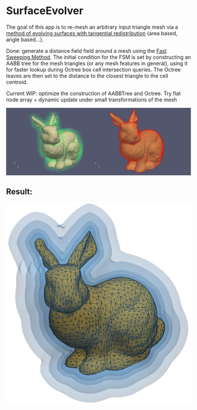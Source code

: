 # SurfaceEvolver

The goal of this app is to re-mesh an arbitrary input triangle mesh via a [method of evolving surfaces with tangential redistribution](http://www.math.sk/mikula/mrss_SISC.pdf) (area based, angle based...).

Done: generate a distance field field around a mesh using the [Fast Sweeping Method](https://graphics.stanford.edu/courses/cs468-03-fall/Papers/zhao_fastsweep1.pdf). The initial condition for the FSM is set by constructing an AABB tree for the mesh triangles (or any mesh features in general), using it for faster lookup during Octree box cell intersection queries. The Octree leaves are then set to the distance to the closest triangle to the cell centroid.

Current WIP: optimize the construction of AABBTree and Octree. Try flat node array + dynamic update under small transformations of the mesh

![Voxelization](https://github.com/MCInversion/SurfaceEvolverDevelop/blob/master/SurfaceEvolver/Images/BunnyAABBToOctree.jpg)

## Result:

![DF](https://github.com/MCInversion/SurfaceEvolverDevelop/blob/master/SurfaceEvolver/Images/bunnySDFContour1.jpg)


